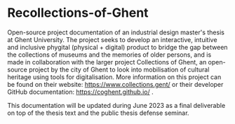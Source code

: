 # Recollections-of-Ghent
Open-source project documentation of an industrial design master's thesis at Ghent University. The project seeks to develop an interactive, intuitive and inclusive phygital (physical + digital) product to bridge the gap between the collections of museums and the memories of older persons, and is made in collaboration with the larger project Collections of Ghent, an open-source project by the city of Ghent to look into mobilisation of cultural heritage using tools for digitalisation. More information on this project can be found on their website: https://www.collections.gent/ or their developer GitHub documentation: https://coghent.github.io/ .

This documentation will be updated during June 2023 as a final deliverable on top of the thesis text and the public thesis defense seminar.
